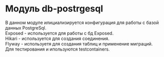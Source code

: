 # Модуль db-postrgesql
В данном модуле илициализируется конфигурация для работы с базой данных PostgreSql.\
Exposed - используется для работы с бд  Exposed.\
Hikari - используется для создания соединения.\
Flyway - используетя для создания таблиц и применение миграций.\
Для тестирования и ипользуются testcontainers.